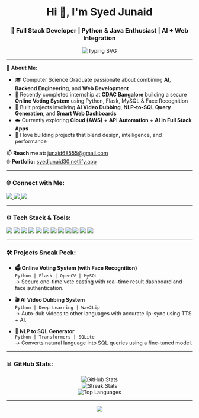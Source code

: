 <h1 align="center">Hi 👋, I'm Syed Junaid</h1>
<h3 align="center">🚀 Full Stack Developer | Python & Java Enthusiast | AI + Web Integration</h3>

<p align="center">
  <img src="https://readme-typing-svg.demolab.com?font=Fira+Code&size=22&pause=1000&center=true&width=500&lines=Turning+Ideas+into+Reality+with+Code;Backend+Lover+|+AI+Explorer;Building+Secure+and+Scalable+Web+Apps" alt="Typing SVG" />
</p>

---

🔧 **About Me:**
- 🎓 Computer Science Graduate passionate about combining **AI**, **Backend Engineering**, and **Web Development**
- 💼 Recently completed internship at **CDAC Bangalore** building a secure **Online Voting System** using Python, Flask, MySQL & Face Recognition
- 🤖 Built projects involving **AI Video Dubbing**, **NLP-to-SQL Query Generation**, and **Smart Web Dashboards**
- ☁️ Currently exploring **Cloud (AWS)** + **API Automation** + **AI in Full Stack Apps**
- 🧠 I love building projects that blend design, intelligence, and performance

📫 **Reach me at:** junaid68555@gmail.com  
🌐 **Portfolio:** [syedjunaid30.netlify.app](https://syedjunaid30.netlify.app/)

---

### 🌐 Connect with Me:
<p align="left">
  <a href="https://linkedin.com/in/syedjunaid21" target="blank">
    <img src="https://img.shields.io/badge/-LinkedIn-blue?style=for-the-badge&logo=linkedin&logoColor=white" />
  </a>
  <a href="https://www.hackerrank.com/@syedj6855" target="blank">
    <img src="https://img.shields.io/badge/-Hackerrank-2EC866?style=for-the-badge&logo=HackerRank&logoColor=white" />
  </a>
  <a href="https://leetcode.com/syedjunaid" target="blank">
    <img src="https://img.shields.io/badge/-LeetCode-orange?style=for-the-badge&logo=LeetCode&logoColor=white" />
  </a>
</p>

---

### ⚙️ Tech Stack & Tools:
<p align="left">
  <img src="https://img.shields.io/badge/Python-3776AB?style=flat-square&logo=python&logoColor=white" />
  <img src="https://img.shields.io/badge/Java-ED8B00?style=flat-square&logo=java&logoColor=white" />
  <img src="https://img.shields.io/badge/SpringBoot-6DB33F?style=flat-square&logo=spring-boot&logoColor=white" />
  <img src="https://img.shields.io/badge/MySQL-005C84?style=flat-square&logo=mysql&logoColor=white" />
  <img src="https://img.shields.io/badge/MongoDB-47A248?style=flat-square&logo=mongodb&logoColor=white" />
  <img src="https://img.shields.io/badge/HTML5-E34F26?style=flat-square&logo=html5&logoColor=white" />
  <img src="https://img.shields.io/badge/CSS3-1572B6?style=flat-square&logo=css3&logoColor=white" />
  <img src="https://img.shields.io/badge/JavaScript-F7DF1E?style=flat-square&logo=javascript&logoColor=black" />
  <img src="https://img.shields.io/badge/Postman-FF6C37?style=flat-square&logo=postman&logoColor=white" />
  <img src="https://img.shields.io/badge/AWS-FF9900?style=flat-square&logo=amazon-aws&logoColor=white" />
  <img src="https://img.shields.io/badge/Git-F05032?style=flat-square&logo=git&logoColor=white" />
  <img src="https://img.shields.io/badge/Figma-F24E1E?style=flat-square&logo=figma&logoColor=white" />
</p>

---

### 🛠️ Projects Sneak Peek:
- **🗳️ Online Voting System (with Face Recognition)**  
  `Python | Flask | OpenCV | MySQL`  
  → Secure one-time vote casting with real-time result dashboard and face authentication.

- **🎬 AI Video Dubbing System**  
  `Python | Deep Learning | Wav2Lip`  
  → Auto-dub videos to other languages with accurate lip-sync using TTS + AI.

- **🧠 NLP to SQL Generator**  
  `Python | Transformers | SQLite`  
  → Converts natural language into SQL queries using a fine-tuned model.

---

### 📊 GitHub Stats:
<p align="center">
  <img src="https://github-readme-stats.vercel.app/api?username=syedjunaid30&show_icons=true&theme=radical" alt="GitHub Stats" />
  <br/>
  <img src="https://github-readme-streak-stats.herokuapp.com/?user=syedjunaid30&theme=radical" alt="Streak Stats" />
  <br/>
  <img src="https://github-readme-stats.vercel.app/api/top-langs?username=syedjunaid30&layout=compact&theme=radical" alt="Top Languages" />
</p>

---

<p align="center">
  <img src="https://capsule-render.vercel.app/api?type=waving&color=0:3f87a6,100:ebf8e1&height=120&section=footer" />
</p>
